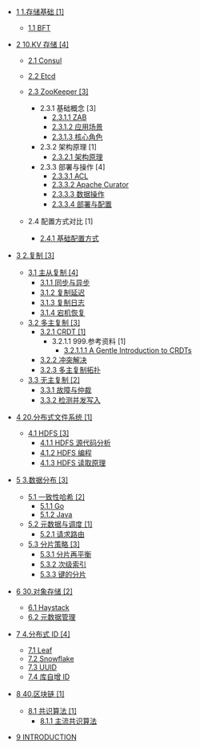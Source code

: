   - [1 1.存储基础 [1]](/1.存储基础/README.md)
    - [1.1 BFT](/1.存储基础/BFT/README.md)
      
  - [2 10.KV 存储 [4]](/10.KV%20存储/README.md)
    - [2.1 Consul](/10.KV%20存储/Consul/README.md)
      
    - [2.2 Etcd](/10.KV%20存储/Etcd/README.md)
      
    - [2.3 ZooKeeper [3]](/10.KV%20存储/ZooKeeper/README.md)
      - 2.3.1 基础概念 [3]
        - [2.3.1.1 ZAB](/10.KV%20存储/ZooKeeper/基础概念/ZAB.md)
        - [2.3.1.2 应用场景](/10.KV%20存储/ZooKeeper/基础概念/应用场景.md)
        - [2.3.1.3 核心角色](/10.KV%20存储/ZooKeeper/基础概念/核心角色.md)
      - 2.3.2 架构原理 [1]
        - [2.3.2.1 架构原理](/10.KV%20存储/ZooKeeper/架构原理/架构原理.md)
      - 2.3.3 部署与操作 [4]
        - [2.3.3.1 ACL](/10.KV%20存储/ZooKeeper/部署与操作/ACL.md)
        - [2.3.3.2 Apache Curator](/10.KV%20存储/ZooKeeper/部署与操作/Apache%20Curator.md)
        - [2.3.3.3 数据操作](/10.KV%20存储/ZooKeeper/部署与操作/数据操作.md)
        - [2.3.3.4 部署与配置](/10.KV%20存储/ZooKeeper/部署与操作/部署与配置.md)
    - 2.4 配置方式对比 [1]
      - [2.4.1 基础配置方式](/10.KV%20存储/配置方式对比/基础配置方式.md)
  - [3 2.复制 [3]](/2.复制/README.md)
    - [3.1 主从复制 [4]](/2.复制/主从复制/README.md)
      - [3.1.1 同步与异步](/2.复制/主从复制/同步与异步.md)
      - [3.1.2 复制延迟](/2.复制/主从复制/复制延迟.md)
      - [3.1.3 复制日志](/2.复制/主从复制/复制日志.md)
      - [3.1.4 宕机恢复](/2.复制/主从复制/宕机恢复.md)
    - [3.2 多主复制 [3]](/2.复制/多主复制/README.md)
      - [3.2.1 CRDT [1]](/2.复制/多主复制/CRDT/README.md)
        - 3.2.1.1 999.参考资料 [1]
          - [3.2.1.1.1 A Gentle Introduction to CRDTs](/2.复制/多主复制/CRDT/999.参考资料/2023-A%20Gentle%20Introduction%20to%20CRDTs.md)
      - [3.2.2 冲突解决](/2.复制/多主复制/冲突解决.md)
      - [3.2.3 多主复制拓扑](/2.复制/多主复制/多主复制拓扑.md)
    - [3.3 无主复制 [2]](/2.复制/无主复制/README.md)
      - [3.3.1 故障与仲裁](/2.复制/无主复制/故障与仲裁.md)
      - [3.3.2 检测并发写入](/2.复制/无主复制/检测并发写入.md)
  - [4 20.分布式文件系统 [1]](/20.分布式文件系统/README.md)
    - [4.1 HDFS [3]](/20.分布式文件系统/HDFS/README.md)
      - [4.1.1 HDFS 源代码分析](/20.分布式文件系统/HDFS/HDFS%20源代码分析.md)
      - [4.1.2 HDFS 编程](/20.分布式文件系统/HDFS/HDFS%20编程.md)
      - [4.1.3 HDFS 读取原理](/20.分布式文件系统/HDFS/HDFS%20读取原理.md)
  - [5 3.数据分布 [3]](/3.数据分布/README.md)
    - [5.1 一致性哈希 [2]](/3.数据分布/一致性哈希/README.md)
      - [5.1.1 Go](/3.数据分布/一致性哈希/Go.md)
      - [5.1.2 Java](/3.数据分布/一致性哈希/Java.md)
    - [5.2 元数据与调度 [1]](/3.数据分布/元数据与调度/README.md)
      - [5.2.1 请求路由](/3.数据分布/元数据与调度/请求路由.md)
    - [5.3 分片策略 [3]](/3.数据分布/分片策略/README.md)
      - [5.3.1 分片再平衡](/3.数据分布/分片策略/分片再平衡.md)
      - [5.3.2 次级索引](/3.数据分布/分片策略/次级索引.md)
      - [5.3.3 键的分片](/3.数据分布/分片策略/键的分片.md)
  - [6 30.对象存储 [2]](/30.对象存储/README.md)
    - [6.1 Haystack](/30.对象存储/Haystack.md)
    - [6.2 元数据管理](/30.对象存储/元数据管理.md)
  - [7 4.分布式 ID [4]](/4.分布式%20ID/README.md)
    - [7.1 Leaf](/4.分布式%20ID/Leaf.md)
    - [7.2 Snowflake](/4.分布式%20ID/Snowflake.md)
    - [7.3 UUID](/4.分布式%20ID/UUID.md)
    - [7.4 库自增 ID](/4.分布式%20ID/库自增%20ID.md)
  - [8 40.区块链 [1]](/40.区块链/README.md)
    - [8.1 共识算法 [1]](/40.区块链/共识算法/README.md)
      - [8.1.1 主流共识算法](/40.区块链/共识算法/主流共识算法.md)
  - [9 INTRODUCTION](/INTRODUCTION.md)